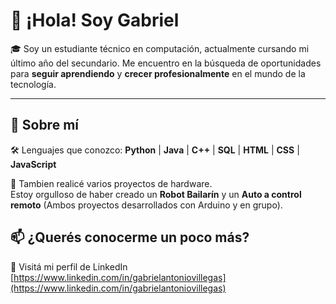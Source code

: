 # 👋 ¡Hola! Soy Gabriel

🎓 Soy un estudiante técnico en computación, actualmente cursando mi último año del secundario. Me encuentro en la búsqueda de oportunidades para **seguir aprendiendo** y **crecer profesionalmente** en el mundo de la tecnología.

---

## 🚀 Sobre mí

🛠️ Lenguajes que conozco:
 **Python** | **Java** | **C++** | **SQL** | **HTML** | **CSS** | **JavaScript**

🤖 Tambien realicé varios proyectos de hardware.  
Estoy orgulloso de haber creado un **Robot Bailarín** y un **Auto a control remoto** (Ambos proyectos desarrollados con Arduino y en grupo).

## 📫 ¿Querés conocerme un poco más?

🔗 Visitá mi perfil de LinkedIn [https://www.linkedin.com/in/gabrielantoniovillegas](https://www.linkedin.com/in/gabrielantoniovillegas)


